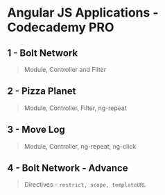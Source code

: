 # Angular JS Applications - Codecademy PRO

## 1 - Bolt Network
> Module, Controller and Filter

## 2 - Pizza Planet
> Module, Controller, Filter, ng-repeat

## 3 - Move Log
> Module, Controller, ng-repeat, ng-click

## 4 - Bolt Network - Advance
> Directives - ``restrict, scope, templateURL``